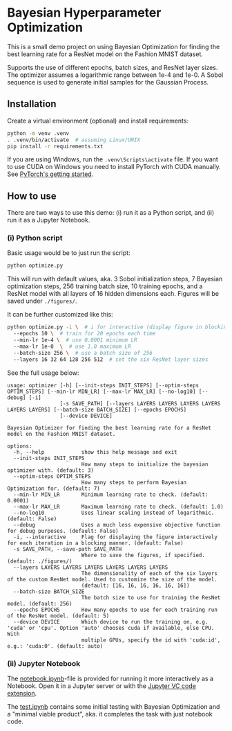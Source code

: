 # Bayesian Hyperparameter Optimization

This is a small demo project on using Bayesian Optimization for finding the best learning rate for a ResNet model on the Fashion MNIST dataset.

Supports the use of different epochs, batch sizes, and ResNet layer sizes. The optimizer assumes a logarithmic range between 1e-4 and 1e-0. A Sobol sequence is used to generate initial samples for the Gaussian Process.


## Installation

Create a virtual environment (optional) and install requirements:

```bash
python -m venv .venv
. .venv/bin/activate  # assuming Linux/UNIX
pip install -r requirements.txt
```

If you are using Windows, run the `.venv\Scripts\activate` file. If you want to use CUDA on Windows you need to install PyTorch with CUDA manually. See [PyTorch's getting started](https://pytorch.org/get-started/locally/).


## How to use

There are two ways to use this demo: (i) run it as a Python script, and (ii) run it as a Jupyter Notebook. 


### (i) Python script

Basic usage would be to just run the script:

```bash
python optimize.py
```

This will run with default values, aka. 3 Sobol initialization steps, 7 Bayesian optimization steps, 256 training batch size, 10 training epochs, and a ResNet model with all layers of 16 hidden dimensions each. Figures will be saved under `./figures/`.

It can be further customized like this:

```bash
python optimize.py -i \  # i for interactive (display figure in blocking Window)
  --epochs 10 \  # train for 20 epochs each time
  --min-lr 1e-4 \  # use 0.0001 minimum LR
  --max-lr 1e-0  \  # use 1.0 maximum LR
  --batch-size 256 \  # use a batch size of 256
  --layers 16 32 64 128 256 512  # set the six ResNet layer sizes
```

See the full usage below:

```text
usage: optimizer [-h] [--init-steps INIT_STEPS] [--optim-steps OPTIM_STEPS] [--min-lr MIN_LR] [--max-lr MAX_LR] [--no-log10] [--debug] [-i]
                 [-s SAVE_PATH] [--layers LAYERS LAYERS LAYERS LAYERS LAYERS LAYERS] [--batch-size BATCH_SIZE] [--epochs EPOCHS]
                 [--device DEVICE]

Bayesian Optimizer for finding the best learning rate for a ResNet model on the Fashion MNIST dataset.

options:
  -h, --help            show this help message and exit
  --init-steps INIT_STEPS
                        How many steps to initialize the bayesian optimizer with. (default: 3)
  --optim-steps OPTIM_STEPS
                        How many steps to perform Bayesian Optimization for. (default: 7)
  --min-lr MIN_LR       Minimum learning rate to check. (default: 0.0001)
  --max-lr MAX_LR       Maximum learning rate to check. (default: 1.0)
  --no-log10            Uses linear scaling instead of logarithmic. (default: False)
  --debug               Uses a much less expensive objective function for debug purposes. (default: False)
  -i, --interactive     Flag for displaying the figure interactively for each iteration in a blocking manner. (default: False)
  -s SAVE_PATH, --save-path SAVE_PATH
                        Where to save the figures, if specified. (default: ./figures/)
  --layers LAYERS LAYERS LAYERS LAYERS LAYERS LAYERS
                        The dimensionality of each of the six layers of the custom ResNet model. Used to customize the size of the model.
                        (default: [16, 16, 16, 16, 16, 16])
  --batch-size BATCH_SIZE
                        The batch size to use for training the ResNet model. (default: 256)
  --epochs EPOCHS       How many epochs to use for each training run of the ResNet model. (default: 5)
  --device DEVICE       Which device to run the training on, e.g. 'cuda' or 'cpu'. Option 'auto' chooses cuda if available, else CPU. With
                        multiple GPUs, specify the id with 'cuda:id', e.g.: 'cuda:0'. (default: auto)
```


### (ii) Jupyter Notebook

The [notebook.ipynb](notebook.ipynb)-file is provided for running it more interactively as a Notebook. Open it in a Jupyter server or with the [Jupyter VC code extension](https://marketplace.visualstudio.com/items?itemName=ms-toolsai.jupyter).

The [test.ipynb](test.ipynb) contains some initial testing with Bayesian Optimization and a "minimal viable product", aka. it completes the task with just notebook code.
